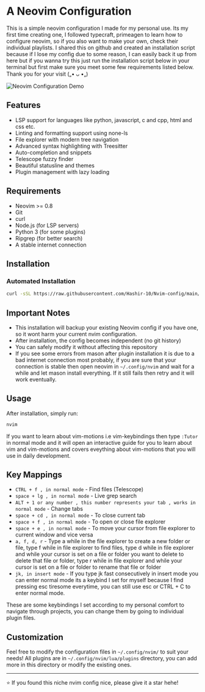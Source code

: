 # A Neovim Configuration

This is a simple neovim configuration I made for my personal use. Its my first time creating one, I followed typecraft, primeagen to learn how to configure neovim, so if you also want to make your own, check their individual playlists. I shared this on github and created an installation script because if I lose my config due to some reason, I can easily back it up from here but if you wanna try this just run the installation script below in your terminal but first make sure you meet some few requirements listed below. Thank you for your visit („• ᴗ •„)

![Neovim Configuration Demo](./assets/nvim-demo.gif)

## Features
- LSP support for languages like python, javascript, c and cpp, html and css etc.
- Linting and formatting support using none-ls
- File explorer with modern tree navigation
- Advanced syntax highlighting with Treesitter
- Auto-completion and snippets
- Telescope fuzzy finder
- Beautiful statusline and themes
- Plugin management with lazy loading


## Requirements
- Neovim >= 0.8
- Git
- curl
- Node.js (for LSP servers)
- Python 3 (for some plugins)
- Ripgrep (for better search)
- A stable internet connection

## Installation

### Automated Installation
```bash
curl -sSL https://raw.githubusercontent.com/Hashir-10/Nvim-config/main/install.sh | bash
```

##  Important Notes
- This installation will backup your existing Neovim config if you have one, so it wont harm your current nvim configuration.
- After installation, the config becomes independent (no git history)
- You can safely modify it without affecting this repository
- If you see some errors from mason after plugin installation it is due to a bad internet connection most probably, if you are sure that your connection is stable then open neovim in `~/.config/nvim` and wait for a while and let mason install everything. If it still fails then retry and it will work eventually.

## Usage
After installation, simply run:
```bash
nvim
```

If you want to learn about vim-motions i.e vim-keybindings then type `:Tutor` in normal mode and it will open an interactive guide for you to learn about vim and vim-motions and covers eveything about vim-motions that you will use in daily development.

## Key Mappings
- `CTRL + f , in normal mode` - Find files (Telescope)
- `space + lg , in normal mode` - Live grep search
- `ALT + 1 or any number , this number represents your tab , works in normal mode` - Change tabs
- `space + cd , in normal mode` - To close current tab
- `space + f , in normal mode` - To open or close file explorer
- `space + e , in normal mode` - To move your cursor from file explorer to current window and vice versa
- `a, f, d, r` - Type a while in the file explorer to create a new folder or file, type f while in file explorer to find files, type d while in file explorer and while your cursor is set on a file or folder you want to delete to delete that file or folder, type r while in file explorer and while your cursor is set on a file or folder to rename that file or folder
- `jk, in insert mode` - If you type jk fast consecutively in insert mode you can enter normal mode its a keybind I set for myself because I find pressing esc tiresome everytime, you can still use esc or CTRL + C to enter normal mode.

These are some keybindings I set according to my personal comfort to navigate through projects, you can change them by going to individual plugin files.

##  Customization
Feel free to modify the configuration files in `~/.config/nvim/` to suit your needs!
All plugins are in  `~/.config/nvim/lua/plugins` directory, you can add more in this directory or modify the existing ones.

---
⭐ If you found this niche nvim config nice, please give it a star hehe!
